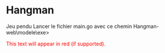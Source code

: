 # Hangman
Jeu pendu
Lancer le fichier main.go avec ce chemin Hangman-web\modele\exe>
<p style="color:red;">This text will appear in red (if supported).</p>

